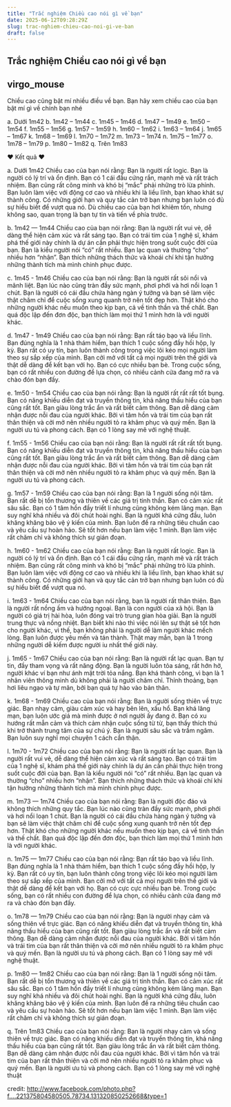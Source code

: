 ```yaml
---
title: "Trắc nghiệm Chiều cao nói gì về bạn"
date: 2025-06-12T09:28:29Z
slug: trac-nghiem-chieu-cao-noi-gi-ve-ban
draft: false
---
```


## Trắc nghiệm Chiều cao nói gì về bạn

## virgo_mouse

Chiều cao cũng bật mí nhiều điều về bạn. Bạn hãy xem chiều cao của bạn bật mí gì về chính bạn nhé 
 
 a. Dưới 1m42
 b. 1m42 – 1m44
 c. 1m45 – 1m46
 d. 1m47 – 1m49
 e. 1m50 – 1m54
 f. 1m55 – 1m56
 g. 1m57 – 1m59
 h. 1m60 – 1m62
 i. 1m63 – 1m64
 j. 1m65 – 1m67
 k. 1m68 – 1m69
 l. 1m70 – 1m72
 m. 1m73 – 1m74
 n. 1m75 – 1m77
 o. 1m78 – 1m79
 p. 1m80 – 1m82
 q. Trên 1m83
 
 ♥ Kết quả ♥ 
 
 a. Dưới 1m42
 Chiều cao của bạn nói rằng: Bạn là người rất logic. Bạn là người có lý  trí và ổn định. Bạn có 1 cái đầu cứng rắn, mạnh mẽ và rất trách nhiệm.  Bạn cũng rất công minh và khó bị “mắc” phải những trò lừa phỉnh. Bạn  luôn làm việc với động cơ cao và nhiều khi là liều lĩnh, bạn khao khát  sự thành công. Có những giới hạn và quy tắc cản trở bạn nhưng bạn luôn  có đủ sự hiểu biết để vượt qua nó. Dù chiều cao của bạn hơi khiêm tốn,  nhưng không sao, quan trọng là bạn tự tin và tiến về phía trước.
 
 b. 1m42 — 1m44
 Chiều cao của bạn nói rằng: Bạn là người rất vui vẻ, dễ dàng thể hiện  cảm xúc và rất sáng tạo. Bạn có trái tim của 1 nghệ sĩ, khám phá thế  giới này chính là dự án cần phải thực hiện trong suốt cuộc đời của bạn.  Bạn là kiểu người nói “có” rất nhiều. Bạn lạc quan và thường “cho” nhiều  hơn “nhận”. Bạn thích những thách thức và khoái chí khi tận hưởng những  thành tích mà mình chinh phục được.
 
 c. 1m45 - 1m46
 Chiều  cao của bạn nói rằng: Bạn là người rất sôi nổi và mãnh liệt. Bạn lúc nào  cũng tràn đầy sức mạnh, phơi phới và hơi nổi loạn 1 chút. Bạn là người  có cái đầu chứa hàng ngàn ý tưởng và bạn sẽ làm việc thật chăm chỉ để  cuộc sống xung quanh trở nên tốt đẹp hơn. Thật khó cho những người khác  nếu muốn theo kịp bạn, cả về tinh thần và thế chất. Bạn quá độc lập đến  đơn độc, bạn thích làm mọi thứ 1 mình hơn là với người khác.
 
 d. 1m47 - 1m49
 Chiều cao của bạn nói rằng: Bạn rất táo bạo và liều lĩnh. Bạn đúng  nghĩa là 1 nhà thám hiểm, bạn thích 1 cuộc sống đầy hồi hộp, ly kỳ. Bạn  rất có uy tín, bạn luôn thành công trong việc lôi kéo mọi người làm theo  sự sắp xếp của mình. Bạn cởi mở với tất cả mọi người trên thế giới và  thật dễ dàng để kết bạn với họ. Bạn có cực nhiều bạn bè. Trong cuộc  sống, bạn có rất nhiều con đường để lựa chọn, có nhiều cảnh cửa đang mở  ra và chào đón bạn đấy.
 
 e. 1m50 - 1m54
 Chiều cao của bạn  nói rằng: Bạn là người rất rất rất tốt bụng. Bạn có năng khiếu diễn đạt  và truyền thông tin, khả năng thấu hiểu của bạn cũng rất tốt. Bạn giàu  lòng trắc ẩn và rất biết cảm thông. Bạn dễ dàng cảm nhận được nỗi đau  của người khác. Bởi vì tâm hồn và trái tim của bạn rất thân thiện và cởi  mở nên nhiều người tỏ ra khâm phục và quý mến. Bạn là người ưu tú và  phong cách. Bạn có 1 lòng say mê với nghệ thuật.
 
 f. 1m55 - 1m56
 Chiều cao của bạn nói rằng: Bạn là người rất rất rất tốt bụng. Bạn có  năng khiếu diễn đạt và truyền thông tin, khả năng thấu hiểu của bạn cũng  rất tốt. Bạn giàu lòng trắc ẩn và rất biết cảm thông. Bạn dễ dàng cảm  nhận được nỗi đau của người khác. Bởi vì tâm hồn và trái tim của bạn rất  thân thiện và cởi mở nên nhiều người tỏ ra khâm phục và quý mến. Bạn là  người ưu tú và phong cách.
 
 g. 1m57 - 1m59
 Chiều cao của  bạn nói rằng: Bạn là 1 người sống nội tâm. Bạn rất dễ bị tổn thương và  thiên về các giá trị tinh thần. Bạn có cảm xúc rất sâu sắc. Bạn có 1 tâm  hồn đầy triết lí nhưng cũng không kém lãng mạn. Bạn suy nghĩ khá nhiều  và đôi chút hoài nghi. Bạn là người khá cứng đầu, luôn khăng khăng bảo  vệ ý kiến của mình. Bạn luôn đề ra những tiêu chuẩn cao và yêu cầu sự  hoàn hảo. Sẽ tốt hơn nếu bạn làm việc 1 mình. Bạn làm việc rất chăm chỉ  và không thích sự gián đoạn.
 
 h. 1m60 - 1m62
 Chiều cao của  bạn nói rằng: Bạn là người rất logic. Bạn là người có lý trí và ổn định.  Bạn có 1 cái đầu cứng rắn, mạnh mẽ và rất trách nhiệm. Bạn cũng rất  công minh và khó bị “mắc” phải những trò lừa phỉnh. Bạn luôn làm việc  với động cơ cao và nhiều khi là liều lĩnh, bạn khao khát sự thành công.  Có những giới hạn và quy tắc cản trở bạn nhưng bạn luôn có đủ sự hiểu  biết để vượt qua nó.
 
 i. 1m63 - 1m64
 Chiều cao của bạn nói  rằng, bạn là người rất thân thiện. Bạn là người rất nồng ấm và hướng  ngoại. Bạn là con người của xã hội. Bạn là người có giá trị hài hòa,  luôn đóng vai trò trung gian hòa giải. Bạn là người trung thực và nồng  nhiệt. Bạn biết khi nào thì việc nói lên sự thật sẽ tốt hơn cho người  khác, vì thế, bạn không phải là người dễ làm người khác mếch lòng. Bạn  luôn được yêu mến và tán thành. Thật may mắn, bạn là 1 trong những người  dễ kiếm được người iu nhất thế giới này.
 
 j. 1m65 - 1m67
  Chiều cao của bạn nói rằng: Bạn là người rất lạc quan. Bạn tự tin, đầy  tham vọng và rất năng động. Bạn là người luôn tỏa sáng, rất hớn hở,  người khác ví bạn như ánh mặt trời tỏa nắng. Bạn khá thành công, vì bạn  là 1 nhân viên thông minh dù không phải là người chăm chỉ. Thỉnh thoảng,  bạn hơi liêu ngạo và tự mãn, bởi bạn quá tự hào vào bản thân.
 
 k. 1m68 - 1m69
 Chiều cao của bạn nói rằng: Bạn là người sống thiên về trực giác. Bạn  nhạy cảm, giàu cảm xúc và hay bẽn lẽn, xấu hổ. Bạn khá lãng mạn, bạn  luôn ước giá mà mình được ở nơi người ấy đang ở. Bạn có xu hướng rất mẫn  cảm và thích cảm nhận cuộc sống từ từ, bạn thấy thích thú khi trở thành  trung tâm của sự chú ý. Bạn là người sâu sắc và trầm ngâm. Bạn luôn suy  nghĩ mọi chuyện 1 cách cẩn thận.
 
 l. 1m70 - 1m72
 Chiều cao  của bạn nói rằng: Bạn là người rất lạc quan. Bạn là người rất vui vẻ, dễ  dàng thể hiện cảm xúc và rất sáng tạo. Bạn có trái tim của 1 nghệ sĩ,  khám phá thế giới này chính là dự án cần phải thực hiện trong suốt cuộc  đời của bạn. Bạn là kiểu người nói “có” rất nhiều. Bạn lạc quan và  thường “cho” nhiều hơn “nhận”. Bạn thích những thách thức và khoái chí  khi tận hưởng những thành tích mà mình chinh phục được.
 
 m. 1m73 — 1m74
 Chiều cao của bạn nói rằng: Bạn là người độc đáo và không thích những  quy tắc. Bạn lúc nào cũng tràn đầy sức mạnh, phơi phới và hơi nổi loạn 1  chút. Bạn là người có cái đầu chứa hàng ngàn ý tưởng và bạn sẽ làm việc  thật chăm chỉ để cuộc sống xung quanh trở nên tốt đẹp hơn. Thật khó cho  những người khác nếu muốn theo kịp bạn, cả về tinh thần và thế chất.  Bạn quá độc lập đến đơn độc, bạn thích làm mọi thứ 1 mình hơn là với  người khác.
 
 n. 1m75 — 1m77
 Chiều cao của bạn nói rằng: Bạn  rất táo bạo và liều lĩnh. Bạn đúng nghĩa là 1 nhà thám hiểm, bạn thích 1  cuộc sống đầy hồi hộp, ly kỳ. Bạn rất có uy tín, bạn luôn thành công  trong việc lôi kéo mọi người làm theo sự sắp xếp của mình. Bạn cởi mở  với tất cả mọi người trên thế giới và thật dễ dàng để kết bạn với họ.  Bạn có cực cực nhiều bạn bè. Trong cuộc sống, bạn có rất nhiều con đường  để lựa chọn, có nhiều cảnh cửa đang mở ra và chào đón bạn đấy.
 
 o. 1m78 — 1m79
 Chiều cao của bạn nói rằng: Bạn là người nhạy cảm và sống thiên về trực  giác. Bạn có năng khiếu diễn đạt và truyền thông tin, khả năng thấu  hiểu của bạn cũng rất tốt. Bạn giàu lòng trắc ẩn và rất biết cảm thông.  Bạn dễ dàng cảm nhận được nỗi đau của người khác. Bởi vì tâm hồn và trái  tim của bạn rất thân thiện và cởi mở nên nhiều người tỏ ra khâm phục và  quý mến. Bạn là người ưu tú và phong cách. Bạn có 1 lòng say mê với  nghệ thuật.
 
 p. 1m80 — 1m82
 Chiều cao của bạn nói rằng: Bạn  là 1 người sống nội tâm. Bạn rất dễ bị tổn thương và thiên về các giá  trị tinh thần. Bạn có cảm xúc rất sâu sắc. Bạn có 1 tâm hồn đầy triết lí  nhưng cũng không kém lãng mạn. Bạn suy nghĩ khá nhiều và đôi chút hoài  nghi. Bạn là người khá cứng đầu, luôn khăng khăng bảo vệ ý kiến của  mình. Bạn luôn đề ra những tiêu chuẩn cao và yêu cầu sự hoàn hảo. Sẽ tốt  hơn nếu bạn làm việc 1 mình. Bạn làm việc rất chăm chỉ và không thích  sự gián đoạn.
 
 q. Trên 1m83
 Chiều cao của bạn nói rằng: Bạn  là người nhạy cảm và sống thiên về trực giác. Bạn có năng khiếu diễn đạt  và truyền thông tin, khả năng thấu hiểu của bạn cũng rất tốt. Bạn giàu  lòng trắc ẩn và rất biết cảm thông. Bạn dễ dàng cảm nhận được nỗi đau  của người khác. Bởi vì tâm hồn và trái tim của bạn rất thân thiện và cởi  mở nên nhiều người tỏ ra khâm phục và quý mến. Bạn là người ưu tú và  phong cách. Bạn có 1 lòng say mê với nghệ thuật




credit: http://www.facebook.com/photo.php?f....221375804580505.78734.131320850252668&type=1